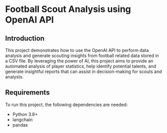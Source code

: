 # Football Scout Analysis using OpenAI API

## Introduction
This project demonstrates how to use the OpenAI API to perform data analysis and generate scouting insights from football related data stored in a CSV file.
By leveraging the power of AI, this project aims to provide an automated analysis of player statistics, help identify potential talents, and generate insightful reports that can assist in decision-making for scouts and analysts.

## Requirements
To run this project, the following dependencies are needed:

- Python 3.8+
- langchain
- pandas


